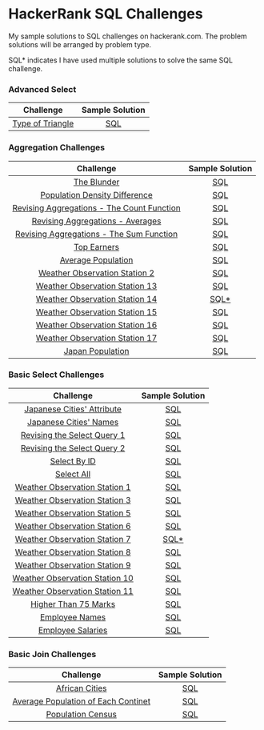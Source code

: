 # HackerRank SQL Challenges #
My sample solutions to SQL challenges on hackerank.com. The problem solutions will be arranged by problem type.

SQL* indicates I have used multiple solutions to solve the same SQL challenge.

### Advanced Select ###

| Challenge | Sample Solution |
|:------:|:------------:|
| <a href="https://www.hackerrank.com/challenges/what-type-of-triangle/problem?isFullScreen=true">Type of Triangle</a> | <a href="Advanced Select/Type-of-Triangle.sql"> SQL</a> |

### Aggregation Challenges ###

| Challenge | Sample Solution |
|:------:|:------------:|
| <a href="https://www.hackerrank.com/challenges/the-blunder/problem?isFullScreen=true">The Blunder</a> | <a href="Aggregation Challenges/The-Blunder.sql"> SQL</a> |
| <a href="https://www.hackerrank.com/challenges/population-density-difference/problem?isFullScreen=true">Population Density Difference</a> | <a href="Aggregation Challenges/Population-Density-Difference.sql"> SQL</a> |
| <a href="https://www.hackerrank.com/challenges/revising-aggregations-the-count-function/problem?isFullScreen=true">Revising Aggregations - The Count Function</a> | <a href="Aggregation Challenges/Revising-Aggregations-Count-Function.sql"> SQL</a> 
| <a href="https://www.hackerrank.com/challenges/revising-aggregations-the-average-function/problem?isFullScreen=true">Revising Aggregations - Averages</a> | <a href="Aggregation Challenges/Revising-Aggregations-Avg-Function.sql"> SQL</a> 
| <a href="https://www.hackerrank.com/challenges/revising-aggregations-sum/problem?isFullScreen=true">Revising Aggregations - The Sum Function</a> | <a href="Aggregation Challenges/Revising-Aggregations-Sum-Function.sql"> SQL</a> 
| <a href="https://www.hackerrank.com/challenges/earnings-of-employees/problem?isFullScreen=true">Top Earners</a> | <a href="Aggregation Challenges/Top-Earners.sql"> SQL</a> 
| <a href="https://www.hackerrank.com/challenges/average-population/problem?isFullScreen=true">Average Population</a> | <a href="Aggregation Challenges/Average-population.sql"> SQL</a>
| <a href="https://www.hackerrank.com/challenges/weather-observation-station-2/problem?isFullScreen=true">Weather Observation Station 2</a> | <a href="Aggregation Challenges/Weather-Observation-Station-2.sql"> SQL</a>
| <a href="https://www.hackerrank.com/challenges/weather-observation-station-13/problem?isFullScreen=true">Weather Observation Station 13</a> | <a href="Aggregation Challenges/Weather-Observation-Station-13.sql"> SQL</a>
| <a href="https://www.hackerrank.com/challenges/weather-observation-station-14/problem?isFullScreen=true">Weather Observation Station 14</a> | <a href="Aggregation Challenges/Weather-Observation-Station-14.sql"> SQL*</a>
| <a href="https://www.hackerrank.com/challenges/weather-observation-station-15/problem?isFullScreen=true">Weather Observation Station 15</a> | <a href="Aggregation Challenges/Weather-Observation-Station-15.sql"> SQL</a>
| <a href="https://www.hackerrank.com/challenges/weather-observation-station-16/problem?isFullScreen=true">Weather Observation Station 16</a> | <a href="Aggregation Challenges/Weather-Observation-Station-16.sql"> SQL</a>
| <a href="https://www.hackerrank.com/challenges/weather-observation-station-17/problem?isFullScreen=true">Weather Observation Station 17</a> | <a href="Aggregation Challenges/Weather-Observation-Station-17.sql"> SQL</a>
| <a href="https://www.hackerrank.com/challenges/japan-population/problem?isFullScreen=true">Japan Population</a> | <a href="Aggregation Challenges/Japan-Population.sql"> SQL</a>

### Basic Select Challenges ###

| Challenge | Sample Solution |
|:------:|:------------:|
| <a href="https://www.hackerrank.com/challenges/japanese-cities-attributes/problem?isFullScreen=true">Japanese Cities' Attribute </a> | <a href="Basic Select/Japanese-Cities-Attributes.sql"> SQL</a> |
| <a href="https://www.hackerrank.com/challenges/japanese-cities-name/problem?isFullScreen=true">Japanese Cities' Names </a> | <a href="Basic Select/Japanese-Cities-Names.sql"> SQL</a> |
| <a href="https://www.hackerrank.com/challenges/revising-the-select-query/problem?isFullScreen=true">Revising the Select Query 1 </a> | <a href="Basic Select/Revising-the-Select-Query-1.sql"> SQL</a> |
| <a href="https://www.hackerrank.com/challenges/revising-the-select-query-2/problem?isFullScreen=true">Revising the Select Query 2 </a> | <a href="Basic Select/Revising-the-Select-Query-II.sql"> SQL</a> |
| <a href="https://www.hackerrank.com/challenges/select-by-id/problem?isFullScreen=true">Select By ID </a> | <a href="Basic Select/Select-By-ID.sql"> SQL</a> |
| <a href="https://www.hackerrank.com/challenges/select-all-sql/problem?isFullScreen=true">Select All </a> | <a href="Basic Select/Select-all.sql"> SQL</a> |
| <a href="https://www.hackerrank.com/challenges/weather-observation-station-1/problem?isFullScreen=true">Weather Observation Station 1 </a> | <a href="Basic Select/Weather-Observation-Station-1.sql"> SQL</a> |
| <a href="https://www.hackerrank.com/challenges/weather-observation-station-3/problem?isFullScreen=true">Weather Observation Station 3 </a> | <a href="Basic Select/Weather-Observation-3.sql"> SQL</a> |
| <a href="https://www.hackerrank.com/challenges/weather-observation-station-5/problem?isFullScreen=true">Weather Observation Station 5 </a> | <a href="Basic Select/Weather-Observation-Station-5.sql"> SQL</a> |
| <a href="https://www.hackerrank.com/challenges/weather-observation-station-6/problem?isFullScreen=true">Weather Observation Station 6 </a> | <a href="Basic Select/Weather-Observation-Station-6.sql"> SQL</a> |
| <a href="https://www.hackerrank.com/challenges/weather-observation-station-7/problem?isFullScreen=true">Weather Observation Station 7 </a> | <a href="Basic Select/Weather-Observation-Station-7.sql"> SQL*</a> |
| <a href="https://www.hackerrank.com/challenges/weather-observation-station-8/problem?isFullScreen=true">Weather Observation Station 8 </a> | <a href="Basic Select/Weather-Observation-Station-8.sql"> SQL</a> |
| <a href="https://www.hackerrank.com/challenges/weather-observation-station-9/problem?isFullScreen=true">Weather Observation Station 9 </a> | <a href="Basic Select/Weather-Observation-Station-9.sql"> SQL</a> |
| <a href="https://www.hackerrank.com/challenges/weather-observation-station-10/problem?isFullScreen=true">Weather Observation Station 10 </a> | <a href="Basic Select/Weather-Observation-Station-10.sql"> SQL</a> |
| <a href="https://www.hackerrank.com/challenges/weather-observation-station-11/problem?isFullScreen=true">Weather Observation Station 11 </a> | <a href="Basic Select/Weather-Observation-Station-11.sql"> SQL</a> |
| <a href="https://www.hackerrank.com/challenges/more-than-75-marks/problem?isFullScreen=true">Higher Than 75 Marks </a> | <a href="Basic Select/Higher-than-75-marks.sql"> SQL</a> |
| <a href="https://www.hackerrank.com/challenges/name-of-employees/problem?isFullScreen=true">Employee Names </a> | <a href="Basic Select/Employee-Names.sql"> SQL</a> |
| <a href="https://www.hackerrank.com/challenges/salary-of-employees/problem?isFullScreen=true">Employee Salaries </a> | <a href="https://github.com/andrejensen302/HackerRank_SQL_Challenges/blob/main/Basic%20Select/Employee-Salaries.sql"> SQL</a> |

### Basic Join Challenges ###

| Challenge | Sample Solution |
|:------:|:------------:|
| <a href="https://www.hackerrank.com/challenges/african-cities/problem?isFullScreen=true">African Cities </a> | <a href="Basic Join/African-Cities.SQL"> SQL</a> |
| <a href="https://www.hackerrank.com/challenges/average-population-of-each-continent/problem?isFullScreen=true">Average Population of Each Continet </a> | <a href="Basic Join/Average-Population-of-Each-Continent.sql"> SQL</a> |
| <a href="https://www.hackerrank.com/challenges/asian-population/problem?isFullScreen=true">Population Census </a> | <a href="Basic Join/Population-Census.sql"> SQL</a> |


